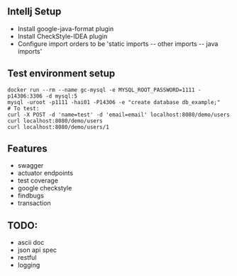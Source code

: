 ## Intellj Setup

- Install google-java-format plugin
- Install CheckStyle-IDEA plugin
- Configure import orders to be 'static imports -- other imports -- java imports'

## Test environment setup

```
docker run --rm --name gc-mysql -e MYSQL_ROOT_PASSWORD=1111 -p14306:3306 -d mysql:5
mysql -uroot -p1111 -hai01 -P14306 -e "create database db_example;"
# To test:
curl -X POST -d 'name=test' -d 'email=email' localhost:8080/demo/users
curl localhost:8080/demo/users
curl localhost:8080/demo/users/1
```

## Features
- swagger
- actuator endpoints
- test coverage
- google checkstyle
- findbugs
- transaction

## TODO:
- ascii doc
- json api spec
- restful
- logging

